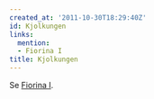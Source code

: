 ```yaml
---
created_at: '2011-10-30T18:29:40Z'
id: Kjolkungen
links:
  mention:
  - Fiorina I
title: Kjolkungen
---
```


Se [Fiorina I].

  [Fiorina I]: Fiorina_I
